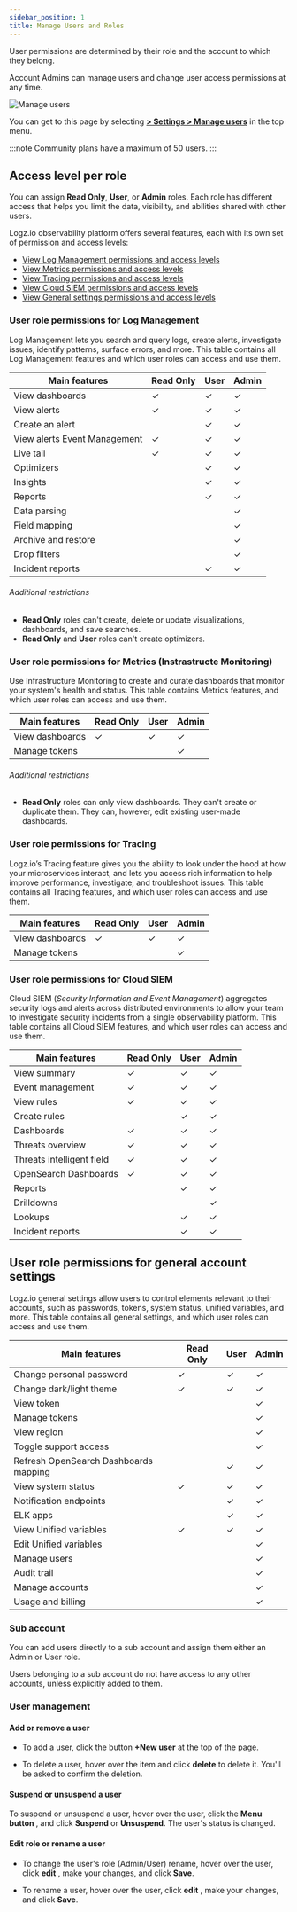 ```yaml
---
sidebar_position: 1
title: Manage Users and Roles
---
```


User permissions are determined by their role and the account to which they belong.

Account Admins can manage users and change user access permissions at any time.

![Manage users](https://dytvr9ot2sszz.cloudfront.net/logz-docs/access-and-authentication/manage-users-demo.png)

You can get to this page
by selecting [**<i class="li li-gear"></i> > Settings > Manage users**](https://app.logz.io/#/dashboard/settings/manage-users)
in the top menu.

:::note
Community plans have a maximum of 50 users.
:::

## Access level per role

You can assign **Read Only**, **User**, or **Admin** roles. Each role has different access that helps you limit the data, visibility, and abilities shared with other users.

Logz.io observability platform offers several features, each with its own set of permission and access levels:

* [View Log Management permissions and access levels](/user-guide/users/#user-role-permissions-for-log-management)
* [View Metrics permissions and access levels](/user-guide/users/#user-role-permissions-for-metrics-instrastructe-monitoring)
* [View Tracing permissions and access levels](/user-guide/users/#user-role-permissions-for-tracing)
* [View Cloud SIEM permissions and access levels](/user-guide/users/#user-role-permissions-for-cloud-siem)
* [View General settings permissions and access levels](/user-guide/users/#user-role-permissions-for-general-account-settings)

### User role permissions for Log Management

Log Management lets you search and query logs, create alerts, investigate issues, identify patterns, surface errors, and more. This table contains all Log Management features and which user roles can access and use them.


| **Main features**                       | Read Only | User | Admin |
|-----------------------------------------|-----------|------|-------|
| View dashboards                         | ✓<i class="fas fa-check"></i>         | ✓<i class="fas fa-check"></i>    | ✓<i class="fas fa-check"></i>     |
| View alerts                             | ✓<i class="fas fa-check"></i>         | ✓<i class="fas fa-check"></i>    | ✓<i class="fas fa-check"></i>     |
| Create an alert                         |           | ✓<i class="fas fa-check"></i>    | ✓<i class="fas fa-check"></i>     |
| View alerts Event Management                   | ✓<i class="fas fa-check"></i>         | ✓<i class="fas fa-check"></i>    | ✓<i class="fas fa-check"></i>     |
| Live tail                               | ✓<i class="fas fa-check"></i>         | ✓<i class="fas fa-check"></i>    | ✓<i class="fas fa-check"></i>     |
| Optimizers                              |           | ✓<i class="fas fa-check"></i>    | ✓<i class="fas fa-check"></i>     |
| Insights                                |           | ✓<i class="fas fa-check"></i>    | ✓<i class="fas fa-check"></i>     |
| Reports                                 |           | ✓<i class="fas fa-check"></i>    | ✓<i class="fas fa-check"></i>     |
| Data parsing                            |           |     | ✓<i class="fas fa-check"></i>     |
| Field mapping                           |           |     | ✓<i class="fas fa-check"></i>     |
| Archive and restore                     |           |     | ✓<i class="fas fa-check"></i>     |
| Drop filters                            |           |     | ✓<i class="fas fa-check"></i>     |
| Incident reports                        |           | ✓<i class="fas fa-check"></i>    | ✓<i class="fas fa-check"></i>     |

###### Additional restrictions

* **Read Only** roles can't create, delete or update visualizations, dashboards, and save searches.
* **Read Only** and **User** roles can't create optimizers.


### User role permissions for Metrics (Instrastructe Monitoring)

Use Infrastructure Monitoring to create and curate dashboards that monitor your system's health and status. This table contains Metrics features, and which user roles can access and use them.


| **Main features**                       | Read Only | User | Admin |
|-----------------------------------------|-----------|------|-------|
| View dashboards                         | ✓<i class="fas fa-check"></i>         | ✓<i class="fas fa-check"></i>    | ✓<i class="fas fa-check"></i>     |
| Manage tokens                           |           |      | ✓<i class="fas fa-check"></i>     |

###### Additional restrictions

* **Read Only** roles can only view dashboards. They can't create or duplicate them. They can, however, edit existing user-made dashboards.

### User role permissions for Tracing

Logz.io’s Tracing feature gives you the ability to look under the hood at how your microservices interact, and lets you access rich information to help improve performance, investigate, and troubleshoot issues. This table contains all Tracing features, and which user roles can access and use them.


| **Main features**                       | Read Only | User | Admin |
|-----------------------------------------|-----------|------|-------|
| View dashboards                         | ✓<i class="fas fa-check"></i>         | ✓<i class="fas fa-check"></i>    | ✓<i class="fas fa-check"></i>     |
| Manage tokens                           |           |      | ✓<i class="fas fa-check"></i>     |

### User role permissions for Cloud SIEM

Cloud SIEM (*Security Information and Event Management*) aggregates security logs and alerts across distributed environments to allow your team to investigate security incidents from a single observability platform. This table contains all Cloud SIEM features, and which user roles can access and use them.


| **Main features**                       | Read Only | User | Admin |
|-----------------------------------------|-----------|------|-------|
| View summary                            | ✓<i class="fas fa-check"></i>         | ✓<i class="fas fa-check"></i>    | ✓<i class="fas fa-check"></i>     |
| Event management                        | ✓<i class="fas fa-check"></i>         | ✓<i class="fas fa-check"></i>    | ✓<i class="fas fa-check"></i>     |
| View rules                              | ✓<i class="fas fa-check"></i>         | ✓<i class="fas fa-check"></i>    | ✓<i class="fas fa-check"></i>     |
| Create rules                            |           | ✓<i class="fas fa-check"></i>    | ✓<i class="fas fa-check"></i>     |
| Dashboards                              | ✓<i class="fas fa-check"></i>         | ✓<i class="fas fa-check"></i>    | ✓<i class="fas fa-check"></i>     |
| Threats overview                        | ✓<i class="fas fa-check"></i>         | ✓<i class="fas fa-check"></i>    | ✓<i class="fas fa-check"></i>     |
| Threats intelligent field               | ✓<i class="fas fa-check"></i>         | ✓<i class="fas fa-check"></i>    | ✓<i class="fas fa-check"></i>     |
| OpenSearch Dashboards                                  | ✓<i class="fas fa-check"></i>         | ✓<i class="fas fa-check"></i>    | ✓<i class="fas fa-check"></i>     |
| Reports                                 |           | ✓<i class="fas fa-check"></i>    | ✓<i class="fas fa-check"></i>     |
| Drilldowns                              |           |      | ✓<i class="fas fa-check"></i>     |
| Lookups                                 |           | ✓<i class="fas fa-check"></i>    | ✓<i class="fas fa-check"></i>     |
| Incident reports                        |           | ✓<i class="fas fa-check"></i>    | ✓<i class="fas fa-check"></i>     |


## User role permissions for general account settings

Logz.io general settings allow users to control elements relevant to their accounts, such as passwords, tokens, system status, unified variables, and more. This table contains all general settings, and which user roles can access and use them.

| **Main features**                       | Read Only | User | Admin |
|-----------------------------------------|-----------|------|-------|
| Change personal password                | ✓<i class="fas fa-check"></i>         | ✓<i class="fas fa-check"></i>    | ✓<i class="fas fa-check"></i>     |
| Change dark/light theme                 | ✓<i class="fas fa-check"></i>         | ✓<i class="fas fa-check"></i>    | ✓<i class="fas fa-check"></i>     |
| View token                              |           |      | ✓<i class="fas fa-check"></i>     |
| Manage tokens                           |           |      | ✓<i class="fas fa-check"></i>     |
| View region                             |           |      | ✓<i class="fas fa-check"></i>     |
| Toggle support access                   |           |      | ✓<i class="fas fa-check"></i>     |
| Refresh OpenSearch Dashboards mapping                  |           | ✓<i class="fas fa-check"></i>    | ✓<i class="fas fa-check"></i>     |
| View system status                      | ✓<i class="fas fa-check"></i>         | ✓<i class="fas fa-check"></i>    | ✓<i class="fas fa-check"></i>     |
| Notification endpoints                  |           | ✓<i class="fas fa-check"></i>    | ✓<i class="fas fa-check"></i>     |
| ELK apps                                |           | ✓<i class="fas fa-check"></i>    | ✓<i class="fas fa-check"></i>     |
| View Unified variables                  | ✓<i class="fas fa-check"></i>         | ✓<i class="fas fa-check"></i>    | ✓<i class="fas fa-check"></i>     |
| Edit Unified variables                  |           |      | ✓<i class="fas fa-check"></i>     |
| Manage users                            |           |      | ✓<i class="fas fa-check"></i>     |
| Audit trail                             |           |      | ✓<i class="fas fa-check"></i>     |
| Manage accounts                         |           |      | ✓<i class="fas fa-check"></i>     |
| Usage and billing                       |           |      | ✓<i class="fas fa-check"></i>     |


### Sub account
You can add users directly to a sub account and assign them either an Admin or User role.

Users belonging to a sub account do not have access to any other accounts, unless explicitly added to them.

### User management

#### Add or remove a user

* To add a user,
  click the button **+New user** at the top of the page.

* To delete a user, hover over the item and click **delete** <i class="li li-trash"></i> to delete it. You'll be asked to confirm the deletion.

#### Suspend or unsuspend a user

To suspend or unsuspend a user, hover over the user,
click the **Menu button <i class="li li-ellipsis-v"></i>**, and click **Suspend** or **Unsuspend**. The user's status is changed.

#### Edit role or rename a user

* To change the user's role (Admin/User) rename, hover over the user, click **edit** <i class="li li-pencil"></i>, make your changes, and click **Save**.

* To rename a user, hover over the user, click **edit** <i class="li li-pencil"></i>, make your changes, and click **Save**.